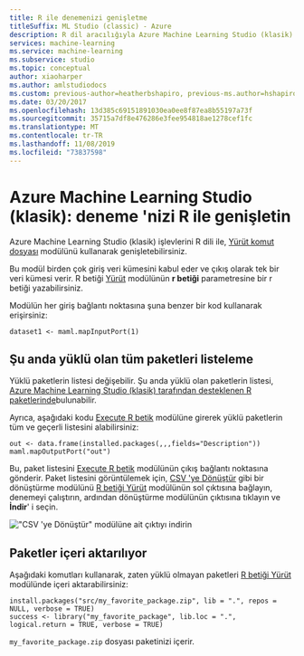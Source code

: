 ```yaml
---
title: R ile denemenizi genişletme
titleSuffix: ML Studio (classic) - Azure
description: R dil aracılığıyla Azure Machine Learning Studio (klasik) işlevinin işlevselliğini genişletme komut dosyası modülünü kullanma.
services: machine-learning
ms.service: machine-learning
ms.subservice: studio
ms.topic: conceptual
author: xiaoharper
ms.author: amlstudiodocs
ms.custom: previous-author=heatherbshapiro, previous-ms.author=hshapiro
ms.date: 03/20/2017
ms.openlocfilehash: 13d385c69151891030ea0ee8f87ea8b55197a73f
ms.sourcegitcommit: 35715a7df8e476286e3fee954818ae1278cef1fc
ms.translationtype: MT
ms.contentlocale: tr-TR
ms.lasthandoff: 11/08/2019
ms.locfileid: "73837598"
---
```

# <a name="azure-machine-learning-studio-classic-extend-your-experiment-with-r"></a>Azure Machine Learning Studio (klasik): deneme 'nizi R ile genişletin 
Azure Machine Learning Studio (klasik) işlevlerini R dili ile, [Yürüt komut dosyası][execute-r-script] modülünü kullanarak genişletebilirsiniz.

Bu modül birden çok giriş veri kümesini kabul eder ve çıkış olarak tek bir veri kümesi verir. R betiği [Yürüt][execute-r-script] modülünün **r betiği** parametresine bir r betiği yazabilirsiniz.

Modülün her giriş bağlantı noktasına şuna benzer bir kod kullanarak erişirsiniz:

    dataset1 <- maml.mapInputPort(1)

## <a name="listing-all-currently-installed-packages"></a>Şu anda yüklü olan tüm paketleri listeleme
Yüklü paketlerin listesi değişebilir. Şu anda yüklü olan paketlerin listesi, [Azure Machine Learning Studio (klasik) tarafından desteklenen R paketlerinde](https://msdn.microsoft.com/library/azure/mt741980.aspx)bulunabilir.

Ayrıca, aşağıdaki kodu [Execute R betik][execute-r-script] modülüne girerek yüklü paketlerin tüm ve geçerli listesini alabilirsiniz:

    out <- data.frame(installed.packages(,,,fields="Description"))
    maml.mapOutputPort("out")

Bu, paket listesini [Execute R betik][execute-r-script] modülünün çıkış bağlantı noktasına gönderir.
Paket listesini görüntülemek için, [CSV 'ye Dönüştür][convert-to-csv] gibi bir dönüştürme modülünü [R betiği Yürüt][execute-r-script] modülünün sol çıktısına bağlayın, denemeyi çalıştırın, ardından dönüştürme modülünün çıktısına tıklayın ve **İndir**' i seçin. 

!["CSV 'ye Dönüştür" modülüne ait çıktıyı indirin](./media/extend-your-experiment-with-r/download-package-list.png)


<!--
For convenience, here is the [current full list with version numbers in Excel format](https://az754797.vo.msecnd.net/docs/RPackages.xlsx).
-->

## <a name="importing-packages"></a>Paketler içeri aktarılıyor
Aşağıdaki komutları kullanarak, zaten yüklü olmayan paketleri [R betiği Yürüt][execute-r-script] modülünde içeri aktarabilirsiniz:

    install.packages("src/my_favorite_package.zip", lib = ".", repos = NULL, verbose = TRUE)
    success <- library("my_favorite_package", lib.loc = ".", logical.return = TRUE, verbose = TRUE)

`my_favorite_package.zip` dosyası paketinizi içerir.




<!-- Module References -->
[execute-r-script]: https://msdn.microsoft.com/library/azure/30806023-392b-42e0-94d6-6b775a6e0fd5/
[convert-to-csv]: https://msdn.microsoft.com/library/azure/faa6ba63-383c-4086-ba58-7abf26b85814/
